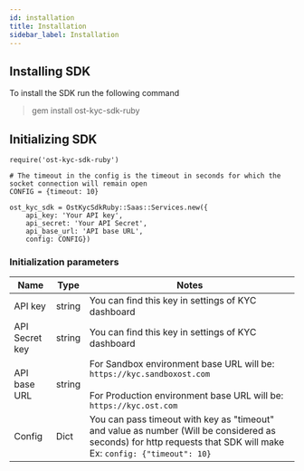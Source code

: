 ```yaml
---
id: installation
title: Installation
sidebar_label: Installation
---
```


## Installing SDK

To install the SDK run the following command <br>

> gem install ost-kyc-sdk-ruby


## Initializing SDK

```
require('ost-kyc-sdk-ruby')

# The timeout in the config is the timeout in seconds for which the socket connection will remain open
CONFIG = {timeout: 10}

ost_kyc_sdk = OstKycSdkRuby::Saas::Services.new({
    api_key: 'Your API key', 
    api_secret: 'Your API Secret', 
    api_base_url: 'API base URL', 
    config: CONFIG})

```

### Initialization parameters

|   Name             |  Type  | Notes   |
|--------------------|--------|---------|
|   API key          |  string      | You can find this key in settings of KYC dashboard        |
|   API Secret key   |  string      | You can find this key in settings of KYC dashboard        |
|   API base URL     |  string      | For Sandbox environment base URL will be: `https://kyc.sandboxost.com`     <br><br>   For Production environment base URL will be: `https://kyc.ost.com`|
|   Config           |  Dict      |  You can pass timeout with key as "timeout" and value as number (Will be considered as seconds) for http requests that SDK will make Ex: `config: {"timeout": 10}`    |


